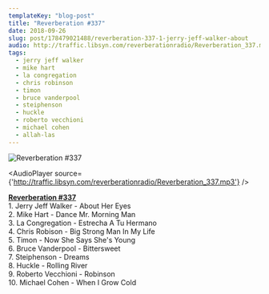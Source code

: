 ```yaml
---
templateKey: "blog-post"
title: "Reverberation #337"
date: 2018-09-26
slug: post/178479021488/reverberation-337-1-jerry-jeff-walker-about
audio: http://traffic.libsyn.com/reverberationradio/Reverberation_337.mp3
tags:
  - jerry jeff walker
  - mike hart
  - la congregation
  - chris robinson
  - timon
  - bruce vanderpool
  - steiphenson
  - huckle
  - roberto vecchioni
  - michael cohen
  - allah-las
---
```


![Reverberation #337](../images/99aec71f7e9442cedf5c072313bdfc78b6acd1299267ce24f454d43c0d084341.png)

<AudioPlayer source={'http://traffic.libsyn.com/reverberationradio/Reverberation_337.mp3'} />

<p><a href="http://traffic.libsyn.com/reverberationradio/Reverberation_337.mp3"><b>Reverberation #337</b></a><br />1. Jerry Jeff Walker - About Her Eyes<br />2. Mike Hart - Dance Mr. Morning Man<br />3. La Congregation - Estrecha A Tu Hermano<br />4. Chris Robison - Big Strong Man In My Life<br />5. Timon - Now She Says She's Young <br />6. Bruce Vanderpool - Bittersweet<br />7. Steiphenson - Dreams<br />8. Huckle - Rolling River<br />9. Roberto Vecchioni - Robinson<br />10. Michael Cohen - When I Grow Cold<br /></p>
